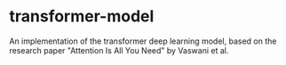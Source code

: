 # transformer-model
An implementation of the transformer deep learning model, based on the research paper "Attention Is All You Need" by Vaswani et al.
